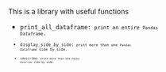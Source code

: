 This is a library with useful functions

* <code>print_all_dataframe:<code> print an entire <code>Pandas Dataframe</code>.
* <code>display_side_by_side:<code> print more than one <code>Pandas Dataframe</code> side by side.
* <code>sdescribe:<code> print more than one <code>Pandas Dataframe</code> side by side.



